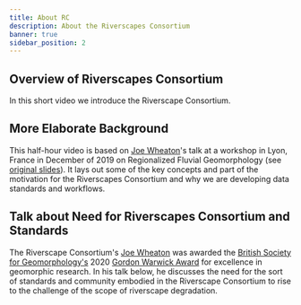 ```yaml
---
title: About RC
description: About the Riverscapes Consortium
banner: true
sidebar_position: 2
---
```


## Overview of Riverscapes Consortium

In this short video we introduce the Riverscape Consortium.

<YouTubeEmbed videoId="mfyhjVfECf4" />

## More Elaborate Background

This half-hour video is based on [Joe Wheaton](http://joewheaton.org)'s talk at a workshop in Lyon, France in December of 2019 on Regionalized Fluvial Geomorphology (see [original slides](https://www.researchgate.net/publication/338225952_Riverscapes_Consortium_to_Leverage_Advances_in_Other_Regions_in_your_Regionalization)). It lays out some of the key concepts and part of the motivation for the Riverscapes Consortium and why we are developing data standards and workflows.

<YouTubeEmbed videoId="OetscVdkr2I" />

## Talk about Need for Riverscapes Consortium and Standards

The Riverscape Consortium's [Joe Wheaton](http://joewheaton.org) was awarded the [British Society for Geomorphology's](https://twitter.com/BSG_Geomorph) 2020 [Gordon Warwick Award](https://www.geomorphology.org.uk/awards) for excellence in geomorphic research. In his talk below,  he discusses the need for the sort of standards and community embodied in the Riverscape Consortium to rise to the challenge of the scope of riverscape degradation.

<YouTubeEmbed videoId="EaLN3wZ6cM8" />
